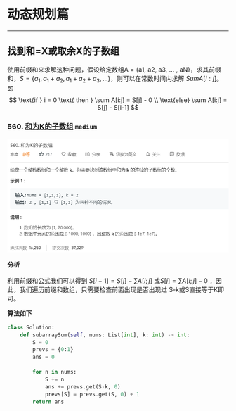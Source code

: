# 动态规划篇
---


## 找到和=X或取余X的子数组


使用前缀和来求解这种问题，假设给定数组A = {a1, a2, a3, ... , aN}，求其前缀和，$S = \{a_1, a_1+a_2, a_1+a_2+a_3,\dots \}$，则可以在常数时间内求解 $Sum A[i:j]$。即 <br/>
$$
\text{if } i = 0 \text{ then } \sum A[i:j] = S[j] - 0 \\
\text{else} \sum A[i:j] = S[j] - S[i-1]
$$

### 560. [和为K的子数组](https://leetcode-cn.com/problems/subarray-sum-equals-k/) ```medium```
<img src="img/560.png" width="">

**分析**<br/><br/>
利用前缀和公式我们可以得到 $S[i-1] = S[j] - \sum A[i;j]$ 或$S[j] = \sum A[i;j] - 0$ ，因此，我们遍历前缀和数组，只需要检查前面出现是否出现过 S-k或S直接等于K即可。

**算法如下**<br/>
```python
class Solution:
    def subarraySum(self, nums: List[int], k: int) -> int:
        S = 0
        prevs = {0:1}
        ans = 0

        for n in nums:
            S += n
            ans += prevs.get(S-k, 0)
            prevs[S] = prevs.get(S, 0) + 1
        return ans
```
